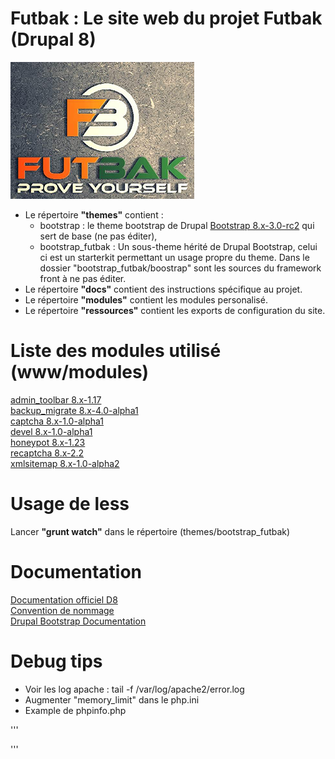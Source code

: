 # Futbak : Le site web du projet Futbak (Drupal 8)
![Futbak](https://github.com/NaturalSolutions/futbak/blob/master/themes/bootstrap_futbak/screenshot.png?raw=true, "Futbak")

- Le répertoire **"themes"** contient :  
  - bootstrap : le theme bootstrap de Drupal [Bootstrap 8.x-3.0-rc2](https://ftp.drupal.org/files/projects/bootstrap-8.x-3.0.zip) qui sert de base (ne pas éditer), 
  - bootstrap_futbak : Un sous-theme hérité de Drupal Bootstrap, celui ci est un starterkit permettant un usage propre du theme. Dans le dossier "bootstrap_futbak/boostrap" sont les sources du framework front à ne pas éditer.
- Le répertoire **"docs"** contient des instructions spécifique au projet.
- Le répertoire **"modules"** contient les modules personalisé.
- Le répertoire **"ressources"** contient les exports de configuration du site.

# Liste des modules utilisé (www/modules)

[admin_toolbar 8.x-1.17](https://ftp.drupal.org/files/projects/admin_toolbar-8.x-1.17.zip)  
[backup_migrate 8.x-4.0-alpha1](https://ftp.drupal.org/files/projects/backup_migrate-8.x-4.0-alpha1.zip)  
[captcha 8.x-1.0-alpha1](https://ftp.drupal.org/files/projects/captcha-8.x-1.0-alpha1.zip)  
[devel 8.x-1.0-alpha1](https://ftp.drupal.org/files/projects/devel-8.x-1.0-alpha1.zip)  
[honeypot 8.x-1.23](https://ftp.drupal.org/files/projects/honeypot-8.x-1.23.zip)  
[recaptcha 8.x-2.2](https://ftp.drupal.org/files/projects/recaptcha-8.x-2.2.zip)  
[xmlsitemap 8.x-1.0-alpha2](https://ftp.drupal.org/files/projects/xmlsitemap-8.x-1.0-alpha2.zip) 

# Usage de less
Lancer **"grunt watch"** dans le répertoire (themes/bootstrap_futbak)

# Documentation 
[Documentation officiel D8](https://www.drupal.org/docs/8)  
[Convention de nommage](https://www.drupal.org/node/318)  
[Drupal Bootstrap Documentation](http://drupal-bootstrap.org/api/bootstrap)  

# Debug tips

   - Voir les log apache : tail -f /var/log/apache2/error.log
   - Augmenter "memory_limit" dans le php.ini
   - Example de phpinfo.php 

'''
<?php

// Affiche toutes les informations, comme le ferait INFO_ALL
phpinfo();

// Affiche uniquement le module d'information.
// phpinfo(8) fournirait les mêmes informations.
phpinfo(INFO_MODULES);

?>
''' 
